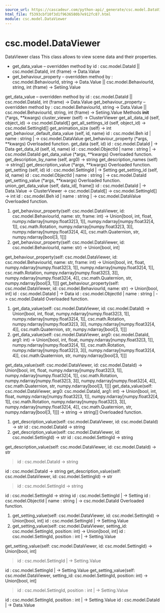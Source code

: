 ```yaml
---
source_url: https://cascadeur.com/python-api/_generate/csc.model.DataViewer.html
html_file: f5393cbf10f3d1f9636580b7e912fc87.html
module: csc.model.DataViewer
---
```


# csc.model.DataViewer 

DataViewer class 
This class allows to view scene data and their properties.
- get_data_value – overridden method by id : csc.model.DataId || csc.model.DataId, int (frame) -> Data.Value
- get_behaviour_property – overridden method by : csc.model.BehaviourId, string -> Data.Value || csc.model.BehaviourId, string, int (frame) -> Setiing.Value

get_data_value – overridden method by id : csc.model.DataId || csc.model.DataId, int (frame) -> Data.Value get_behaviour_property – overridden method by : csc.model.BehaviourId, string -> Data.Value || csc.model.BehaviourId, string, int (frame) -> Setiing.Value Methods __init__ (*args, **kwargs) cluster_viewer (self) -> ClusterViewer get_all_data_id (self, object_id) -> csc.model.DataId[] get_all_settings_id (self, object_id) -> csc.model.SettingId[] get_animation_size (self) -> int get_behaviour_default_data_value (self, id, name) id : csc.model.Beh id | name : string | -> csc.model.DataValue get_behaviour_property (*args, **kwargs) Overloaded function. get_data (self, id) id : csc.model.DataId | -> Data get_data_id (self, id, name) id : csc.model.ObjectId | name : string | -> csc.model.DataId get_data_value (*args, **kwargs) Overloaded function. get_description_by_name (self, arg0) -> string get_description_names (self) -> string[] get_description_value (*args, **kwargs) Overloaded function. get_setting (self, id) id : csc.model.SettingId | -> Setting get_setting_id (self, id, name) id : csc.model.ObjectId | name : string | -> csc.model.DataId get_setting_value (*args, **kwargs) Overloaded function. union_get_data_value (self, data_id[, frame]) id : csc.model.DataId | -> Data.Value -> ClusterViewer -> csc.model.DataId[] -> csc.model.SettingId[] -> int id : csc.model.Beh id | name : string | -> csc.model.DataValue Overloaded function.
1. get_behaviour_property(self: csc.model.DataViewer, id: csc.model.BehaviourId, name: str, frame: int) -> Union[bool, int, float, numpy.ndarray[numpy.float32[3, 1]], numpy.ndarray[numpy.float32[4, 1]], csc.math.Rotation, numpy.ndarray[numpy.float32[3, 3]], numpy.ndarray[numpy.float32[4, 4]], csc.math.Quaternion, str, numpy.ndarray[bool[3, 1]]]
2. get_behaviour_property(self: csc.model.DataViewer, id: csc.model.BehaviourId, name: str) -> Union[bool, int]

get_behaviour_property(self: csc.model.DataViewer, id: csc.model.BehaviourId, name: str, frame: int) -> Union[bool, int, float, numpy.ndarray[numpy.float32[3, 1]], numpy.ndarray[numpy.float32[4, 1]], csc.math.Rotation, numpy.ndarray[numpy.float32[3, 3]], numpy.ndarray[numpy.float32[4, 4]], csc.math.Quaternion, str, numpy.ndarray[bool[3, 1]]] get_behaviour_property(self: csc.model.DataViewer, id: csc.model.BehaviourId, name: str) -> Union[bool, int] id : csc.model.DataId | -> Data id : csc.model.ObjectId | name : string | -> csc.model.DataId Overloaded function.
1. get_data_value(self: csc.model.DataViewer, id: csc.model.DataId) -> Union[bool, int, float, numpy.ndarray[numpy.float32[3, 1]], numpy.ndarray[numpy.float32[4, 1]], csc.math.Rotation, numpy.ndarray[numpy.float32[3, 3]], numpy.ndarray[numpy.float32[4, 4]], csc.math.Quaternion, str, numpy.ndarray[bool[3, 1]]]
2. get_data_value(self: csc.model.DataViewer, arg0: csc.model.DataId, arg1: int) -> Union[bool, int, float, numpy.ndarray[numpy.float32[3, 1]], numpy.ndarray[numpy.float32[4, 1]], csc.math.Rotation, numpy.ndarray[numpy.float32[3, 3]], numpy.ndarray[numpy.float32[4, 4]], csc.math.Quaternion, str, numpy.ndarray[bool[3, 1]]]

get_data_value(self: csc.model.DataViewer, id: csc.model.DataId) -> Union[bool, int, float, numpy.ndarray[numpy.float32[3, 1]], numpy.ndarray[numpy.float32[4, 1]], csc.math.Rotation, numpy.ndarray[numpy.float32[3, 3]], numpy.ndarray[numpy.float32[4, 4]], csc.math.Quaternion, str, numpy.ndarray[bool[3, 1]]] get_data_value(self: csc.model.DataViewer, arg0: csc.model.DataId, arg1: int) -> Union[bool, int, float, numpy.ndarray[numpy.float32[3, 1]], numpy.ndarray[numpy.float32[4, 1]], csc.math.Rotation, numpy.ndarray[numpy.float32[3, 3]], numpy.ndarray[numpy.float32[4, 4]], csc.math.Quaternion, str, numpy.ndarray[bool[3, 1]]] -> string -> string[] Overloaded function.
1. get_description_value(self: csc.model.DataViewer, id: csc.model.DataId) -> str id : csc.model.DataId -> string
2. get_description_value(self: csc.model.DataViewer, id: csc.model.SettingId) -> str id : csc.model.SettingId -> string

get_description_value(self: csc.model.DataViewer, id: csc.model.DataId) -> str
> id : csc.model.DataId -> string

id : csc.model.DataId -> string get_description_value(self: csc.model.DataViewer, id: csc.model.SettingId) -> str
> id : csc.model.SettingId -> string

id : csc.model.SettingId -> string id : csc.model.SettingId | -> Setting id : csc.model.ObjectId | name : string | -> csc.model.DataId Overloaded function.
1. get_setting_value(self: csc.model.DataViewer, id: csc.model.SettingId) -> Union[bool, int] id : csc.model.SettingId | -> Setting.Value
2. get_setting_value(self: csc.model.DataViewer, setting_id: csc.model.SettingId, position: int) -> Union[bool, int] id : csc.model.SettingId, position : int | -> Setting.Value

get_setting_value(self: csc.model.DataViewer, id: csc.model.SettingId) -> Union[bool, int]
> id : csc.model.SettingId | -> Setting.Value

id : csc.model.SettingId | -> Setting.Value get_setting_value(self: csc.model.DataViewer, setting_id: csc.model.SettingId, position: int) -> Union[bool, int]
> id : csc.model.SettingId, position : int | -> Setting.Value

id : csc.model.SettingId, position : int | -> Setting.Value id : csc.model.DataId | -> Data.Value